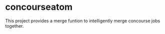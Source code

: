 # concourseatom

This project provides a merge funtion to intelligently merge concourse jobs together.

